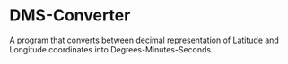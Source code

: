 # DMS-Converter
A program that converts between decimal representation of Latitude and Longitude coordinates into Degrees-Minutes-Seconds.
